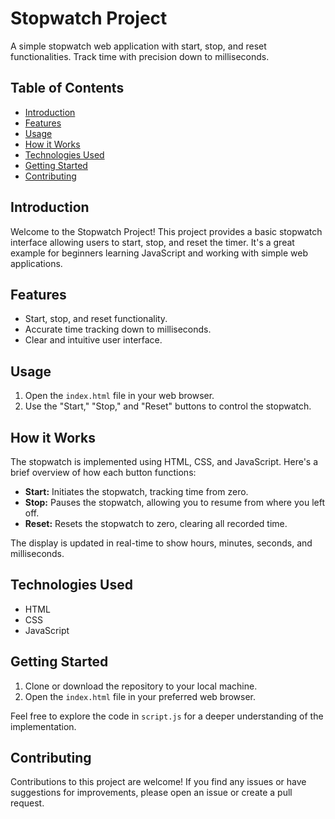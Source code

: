 # Stopwatch Project

A simple stopwatch web application with start, stop, and reset functionalities. Track time with precision down to milliseconds.

## Table of Contents

- [Introduction](#introduction)
- [Features](#features)
- [Usage](#usage)
- [How it Works](#how-it-works)
- [Technologies Used](#technologies-used)
- [Getting Started](#getting-started)
- [Contributing](#contributing)

## Introduction

Welcome to the Stopwatch Project! This project provides a basic stopwatch interface allowing users to start, stop, and reset the timer. It's a great example for beginners learning JavaScript and working with simple web applications.

## Features

- Start, stop, and reset functionality.
- Accurate time tracking down to milliseconds.
- Clear and intuitive user interface.

## Usage

1. Open the `index.html` file in your web browser.
2. Use the "Start," "Stop," and "Reset" buttons to control the stopwatch.

## How it Works

The stopwatch is implemented using HTML, CSS, and JavaScript. Here's a brief overview of how each button functions:

- **Start:** Initiates the stopwatch, tracking time from zero.
- **Stop:** Pauses the stopwatch, allowing you to resume from where you left off.
- **Reset:** Resets the stopwatch to zero, clearing all recorded time.

The display is updated in real-time to show hours, minutes, seconds, and milliseconds.

## Technologies Used

- HTML
- CSS
- JavaScript

## Getting Started

1. Clone or download the repository to your local machine.
2. Open the `index.html` file in your preferred web browser.

Feel free to explore the code in `script.js` for a deeper understanding of the implementation.

## Contributing

Contributions to this project are welcome! If you find any issues or have suggestions for improvements, please open an issue or create a pull request.

